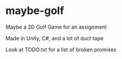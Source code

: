 # maybe-golf
Maybe a 2D Golf Game for an assignment

Made in Unity, C#, and a lot of duct tape

Look at TODO.txt for a list of broken promises